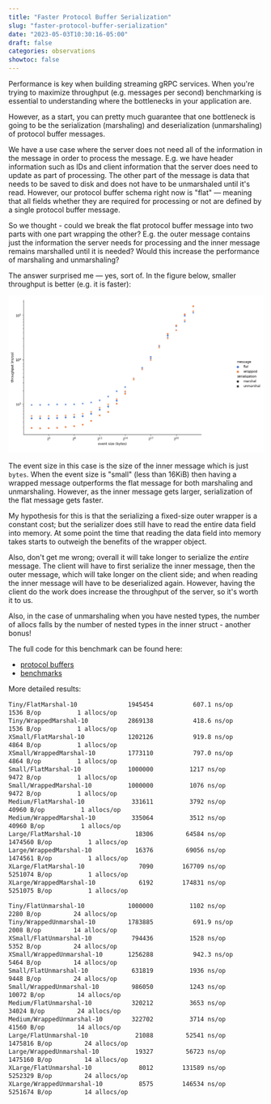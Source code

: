 ```yaml
---
title: "Faster Protocol Buffer Serialization"
slug: "faster-protocol-buffer-serialization"
date: "2023-05-03T10:30:16-05:00"
draft: false
categories: observations
showtoc: false
---
```


Performance is key when building streaming gRPC services. When you're trying to maximize throughput (e.g. messages per second) benchmarking is essential to understanding where the bottlenecks in your application are.

However, as a start, you can pretty much guarantee that one bottleneck is going to be the serialization (marshaling) and deserialization (unmarshaling) of protocol buffer messages.

We have a use case where the server does not need all of the information in the message in order to process the message. E.g. we have header information such as IDs and client information that the server does need to update as part of processing. The other part of the message is data that needs to be saved to disk and does not have to be unmarshaled until it's read. However, our protocol buffer schema right now is "flat" &mdash; meaning that all fields whether they are required for processing or not are defined by a single protocol buffer message.

So we thought - could we break the flat protocol buffer message into two parts with one part wrapping the other? E.g. the outer message contains just the information the server needs for processing and the inner message remains marshalled until it is needed? Would this increase the performance of marshaling and unmarshaling?

The answer surprised me &mdash; yes, sort of. In the figure below, smaller throughput is better (e.g. it is faster):

![Serialization Benchmark](/images/2023-05-03-serialization-benchmark.png)

The event size in this case is the size of the inner message which is just `bytes`. When the event size is "small" (less than 16KiB) then having a wrapped message outperforms the flat message for both marshaling and unmarshaling. However, as the inner message gets larger, serialization of the flat message gets faster.

My hypothesis for this is that the serializing a fixed-size outer wrapper is a constant cost; but the serializer does still have to read the entire data field into memory. At some point the time that reading the data field into memory takes starts to outweigh the benefits of the wrapper object.

Also, don't get me wrong; overall it will take longer to serialize the _entire_ message. The client will have to first serialize the inner message, then the outer message, which will take longer on the client side; and when reading the inner message will have to be deserialized again. However, having the client do the work does increase the throughput of the server, so it's worth it to us.

Also, in the case of unmarshaling when you have nested types, the number of allocs falls by the number of nested types in the inner struct - another bonus!

The full code for this benchmark can be found here:

- [protocol buffers](https://github.com/bbengfort/protobuf-oneof/blob/main/pb/wrapper.proto)
- [benchmarks](https://github.com/bbengfort/protobuf-oneof/blob/main/wrapper_test.go)

More detailed results:

```
Tiny/FlatMarshal-10         	 1945454	       607.1 ns/op	    1536 B/op	       1 allocs/op
Tiny/WrappedMarshal-10      	 2869138	       418.6 ns/op	    1536 B/op	       1 allocs/op
XSmall/FlatMarshal-10       	 1202126	       919.8 ns/op	    4864 B/op	       1 allocs/op
XSmall/WrappedMarshal-10    	 1773110	       797.0 ns/op	    4864 B/op	       1 allocs/op
Small/FlatMarshal-10        	 1000000	      1217 ns/op	    9472 B/op	       1 allocs/op
Small/WrappedMarshal-10     	 1000000	      1076 ns/op	    9472 B/op	       1 allocs/op
Medium/FlatMarshal-10       	  331611	      3792 ns/op	   40960 B/op	       1 allocs/op
Medium/WrappedMarshal-10    	  335064	      3512 ns/op	   40960 B/op	       1 allocs/op
Large/FlatMarshal-10        	   18306	     64584 ns/op	 1474560 B/op	       1 allocs/op
Large/WrappedMarshal-10     	   16376	     69056 ns/op	 1474561 B/op	       1 allocs/op
XLarge/FlatMarshal-10       	    7090	    167709 ns/op	 5251074 B/op	       1 allocs/op
XLarge/WrappedMarshal-10    	    6192	    174831 ns/op	 5251075 B/op	       1 allocs/op
```

```
Tiny/FlatUnmarshal-10       	 1000000	      1102 ns/op	    2280 B/op	      24 allocs/op
Tiny/WrappedUnmarshal-10    	 1783885	       691.9 ns/op	    2008 B/op	      14 allocs/op
XSmall/FlatUnmarshal-10     	  794436	      1528 ns/op	    5352 B/op	      24 allocs/op
XSmall/WrappedUnmarshal-10  	 1256288	       942.3 ns/op	    5464 B/op	      14 allocs/op
Small/FlatUnmarshal-10      	  631819	      1936 ns/op	    9448 B/op	      24 allocs/op
Small/WrappedUnmarshal-10   	  986050	      1243 ns/op	   10072 B/op	      14 allocs/op
Medium/FlatUnmarshal-10     	  320212	      3653 ns/op	   34024 B/op	      24 allocs/op
Medium/WrappedUnmarshal-10  	  322702	      3714 ns/op	   41560 B/op	      14 allocs/op
Large/FlatUnmarshal-10      	   21088	     52541 ns/op	 1475816 B/op	      24 allocs/op
Large/WrappedUnmarshal-10   	   19327	     56723 ns/op	 1475160 B/op	      14 allocs/op
XLarge/FlatUnmarshal-10     	    8012	    131589 ns/op	 5252329 B/op	      24 allocs/op
XLarge/WrappedUnmarshal-10  	    8575	    146534 ns/op	 5251674 B/op	      14 allocs/op
```